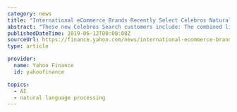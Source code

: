 ```yaml
---
category: news
title: "International eCommerce Brands Recently Select Celebros Natural Language Search by Bridgeline to Increase Conversions"
abstract: "These new Celebros Search customers include: The combined license agreements for these new customers total over $75,000 in ARR for the Natural Language Processing Search, Machine Learning Algorithms, Dynamic AutoComplete & Merchandising Capabilities ..."
publishedDateTime: 2019-06-12T00:00:00Z
sourceUrl: https://finance.yahoo.com/news/international-ecommerce-brands-recently-select-130000155.html
type: article

provider:
  name: Yahoo Finance
  id: yahoofinance

topics:
  - AI
  - natural language processing
---
```


